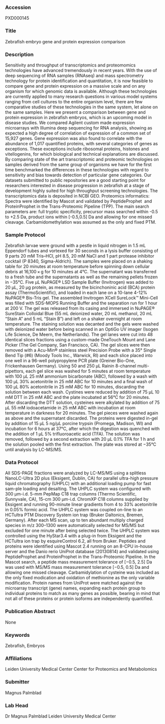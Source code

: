 ### Accession
PXD000145

### Title
Zebrafish embryo gene and protein expression comparison

### Description
Sensitivity and throughput of transcriptomics and proteomomics technologies have advanced tremendously in recent years. With the use of deep sequencing of RNA samples (RNAseq) and mass spectrometry technology for protein identification and quantitation, it is now feasible to compare gene and protein expression on a massive scale and on any organism for which genomic data is available. Although these technologies are currently applied to many research questions in various model systems ranging from cell cultures to the entire organism level, there are few comparative studies of these technologies in the same system, let alone on the same samples. Here we present a comparison between gene and protein expression in zebrafish embryos, which is an upcoming model in disease studies. We compared Agilent custom made expression microarrays with Illumina deep sequencing for RNA analysis, showing as expected a high degree of correlation of expression of a common set of 15,927 genes. Gene expression was also found to correlate with the abundance of 1,017 quantified proteins, with several categories of genes as exceptions. These exceptions include ribosomal proteins, histones and vitellogenins, for which biological and technical explanations are discussed. By comparing state of the art transcriptomic and proteomic technologies on samples derived from the same group of organisms we have for the first time benchmarked the differences in these technologies with regard to sensitivity and bias towards detection of particular gene categories. Our datasets submitted to public repositories are a good starting point for researchers interested in disease progression in zebrafish at a stage of development highly suited for high throughput screening technologies. The transcriptomics data is deposited in NCBI GEO. Proteomics informatics: Spectra were identified by Mascot and validated by PeptideProphet  and ProteinProphet in the Trans-Proteomic Pipeline (TPP). The main search parameters are: full tryptic specificity, precursor mass searched within -0.5 to +2.5 Da, product ions within [-0.5,0.5] Da and allowing for one missed cleavage. Carbamidomethylation was assumed as the only and fixed PTM.

### Sample Protocol
Zebrafish larvae were ground with a pestle in liquid nitrogen in 1.5 mL Eppendorf tubes and vortexed for 30 seconds in a lysis buffer consisting of 9 parts 20 mM Tris–HCl, pH 8.5, 20 mM NaCl and 1 part protease inhibitor cocktail (P 8340, Sigma-Aldrich). The samples were placed on a shaking table for 20 minutes at room temperature before spinning down cellular debris at 16,100 × g for 10 minutes at 4°C. The supernatant was transferred to a fresh tube and the supernatants as well as the remaining pellets frozen in −35°C. Five μL NuPAGE® LSD Sample Buffer (Invitrogen) was added to 20 μL, 20 μg protein, as measured by the bicinchoninic acid (BCA) protein assay (ThermoScientific), and loaded in each lane on a 10-lane 4-12% NuPAGE® Bis-Tris gel. The assembled Invitrogen XCell SureLock™ Mini-Cell was filled with SDS-MOPS Running Buffer and the separation run for 1 hour at 200 V. The gel was released from its casing and immersed in NuPAGE® SureStain Colloidal Blue (55 mL deionized water, 20 mL methanol, 20 mL “Stain A” and 5 mL “Stain B”) and left on a shaker overnight at room temperature. The staining solution was decanted and the gels were washed with deionized water before being scanned in an OptiGo UV imager (Isogen Life Science, De Meern, the Netherlands). The gel lanes were cut into 48 identical slices fractions using a custom-made OneTouch Mount and Lane Picker (The Gel Company, San Francisco, CA). The gel slices were then removed with a Acu-Min® stainless steel Precision Probe with a 35° Single Bend Tip (#6) (Moody Tools Inc., Warwick, RI) and each slice placed into one well in a 96-well polypropylene PCR plate (Greiner Bio-One, Frickenhausen Germany). Using 50 and 250 μL Rainin 8-channel multi-pipettors, each gel slice was washed for 5 minutes at room temperature with 100 μL 25 mM ammonium bicarbonate (ABC), followed by a wash with 100 μL 30% acetonitrile in 25 mM ABC for 10 minutes and a final wash of 100 μL 80% acetonitrile in 25 mM ABC for 10 minutes, discarding the solution between each wash. Cystines were reduced by addition of 75 μL 10 mM DTT in 25 mM ABC and the plate incubated at 56°C for 20 minutes. After discarding the DTT solution, cysteines were alkylated by addition of 75 μL 55 mM iodoacetamide in 25 mM ABC with incubation at room temperature in darkness for 20 minutes. The gel pieces were washed again as above and the supernatant discarded. The proteins were digested in-gel by addition of 15 μL 5 ng/μL porcine trypsin (Promega, Madison, WI) and incubation for 6 hours at 37°C, after which the digestion was quenched with the addition of 1 μL 5% trifluoroacetic acid (TFA). The solution was removed, followed by a second extraction with 20 μL 0.1% TFA for 1 h and the solution pooled with the first extraction. The plate was stored at −35°C until analysis by LC-MS/MS.

### Data Protocol
All SDS-PAGE fractions were analyzed by LC-MS/MS using a splitless NanoLC-Ultra 2D plus (Eksigent, Dublin, CA) for parallel ultra-high pressure liquid chromatography (UHPLC) with an additional loading pump for fast sam-ple loading and desalting. The UHPLC system was configured with 300 μm-i.d. 5-mm PepMap C18 trap columns (Thermo Scientific, Sunnyvale, CA), 15-cm 300 μm-i.d. ChromXP C18 columns supplied by Eksigent and running 90-minute linear gradients from 4 to 33% acetonitrile in 0.05% formic acid. The UHPLC system was coupled on-line to an HCTultra PTM Discovery System ion trap (Bruker Daltonics, Bremen, Germany). After each MS scan, up to ten abundant multiply charged species in m/z 300–1300 were automatically selected for MS/MS but excluded for one minute after being selected twice. The UHPLC system was controlled using the HyStar3.4 with a plug-in from Eksigent and the HCTultra ion trap by esquireControl 6.2, all from Bruker. Peptides and proteins were identified using Mascot 2.4 running on an 8-CPU in-house server and the Danio rerio UniProt database (20130814) and validated using PeptideProphet and ProteinProphet in the Trans-Proteomic Pipeline. In the Mascot search, a peptide mass measurement tolerance of [−0.5, 2.5] Da was used with MS/MS mass measurement tolerance [−0.5, 0.5] Da and allowing one missed cleavage. Carbamidylation of cysteine was included as the only fixed modication and oxidation of methionine as the only variable modification. Protein names from UniProt were matched against the microarray transcript (gene) names, expanding each protein group to individual proteins to match as many genes as possible, bearing in mind that not all of these proteins or protein isoforms are independently quantified.

### Publication Abstract
None

### Keywords
Zebrafish, Embryos

### Affiliations
Leiden University Medical Center
Center for Proteomics and Metabolomics

### Submitter
Magnus Palmblad

### Lab Head
Dr Magnus Palmblad
Leiden University Medical Center


